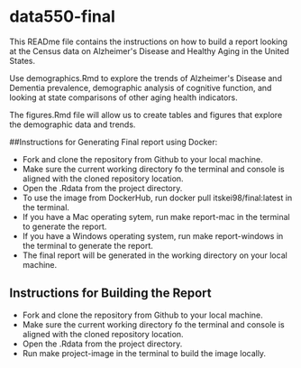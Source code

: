 # data550-final

This READme file contains the instructions on how to build a report looking at the Census data on Alzheimer's Disease and Healthy Aging in the United States.

Use demographics.Rmd to explore the trends of Alzheimer's Disease and Dementia prevalence, demographic analysis of cognitive function, and looking at state comparisons of other aging health indicators. 

The figures.Rmd file will allow us to create tables and figures that explore the demographic data and trends. 


##Instructions for Generating Final report using Docker:

- Fork and clone the repository from Github to your local machine.
- Make sure the current working directory fo the terminal and console is aligned with the cloned repository location.
- Open the .Rdata from the project directory.
- To use the image from DockerHub, run docker pull itskei98/final:latest in the terminal.
- If you have a Mac operating sytem, run make report-mac in the terminal to generate the report.
- If you have a Windows operating system, run make report-windows in the terminal to generate the report.
- The final report will be generated in the working directory on your local machine.


## Instructions for Building the Report
- Fork and clone the repository from Github to your local machine.
- Make sure the current working directory fo the terminal and console is aligned with the cloned repository location.
- Open the .Rdata from the project directory.
- Run make project-image in the terminal to build the image locally.